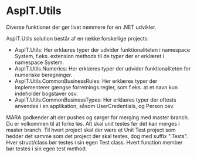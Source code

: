 # AspIT.Utils
Diverse funktioner der gør livet nemmere for en .NET udvikler.

AspIT.Utils solution består af en række forskellige projects:
- AspIT.Utils: Her erklæres typer der udvider funktionaliteten i namespace System, f.eks. extension methods til de typer der er erklæret i namespace System.
- AspIT.Utils.Numerics: Her erklæres typer der udvider funktionaliteten for numeriske beregninger.
- AspIT.Utils.CommonBusinessRules: Her erklæres typer der implementerer gængse forretnings regler, som f.eks. at et navn kun indeholder bogstaver osv. 
- AspIT.Utils.CommonBusinessTypes: Her erklæres typer der oftests anvendes i en applikation, såsom UserCredentials, og Person osv.

MARA godkender alt der pushes og sørger for merging med master branch. Du er volkommen til at forke løs. Alt skal unit testes før det kan merges i master branch. Til hvert project skal der være et Unit Test project som hedder det samme som det project der skal testes, dog med suffix ".Tests". Hver struct/class bør testes i sin egen Test class. Hvert function member bør testes i sin egen test method.
